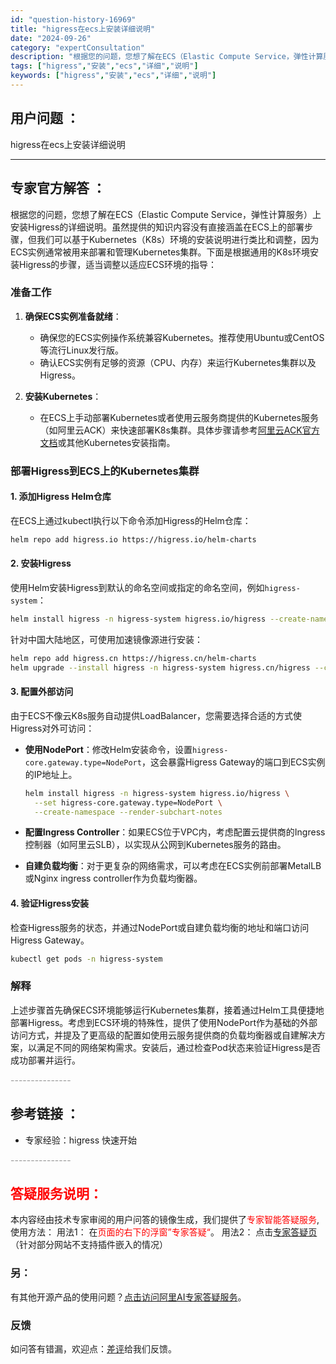 ```yaml
---
id: "question-history-16969"
title: "higress在ecs上安装详细说明"
date: "2024-09-26"
category: "expertConsultation"
description: "根据您的问题，您想了解在ECS（Elastic Compute Service，弹性计算服务）上安装Higress的详细说明。虽然提供的知识内容没有直接涵盖在ECS上的部署步骤，但我们可以基于Kubernetes（K8s）环境的安装说明进行类比和调整，因为ECS实例通常被用来部署和管理Kuberne"
tags: ["higress","安装","ecs","详细","说明"]
keywords: ["higress","安装","ecs","详细","说明"]
---
```


## 用户问题 ： 
 higress在ecs上安装详细说明  

---------------
## 专家官方解答 ：

根据您的问题，您想了解在ECS（Elastic Compute Service，弹性计算服务）上安装Higress的详细说明。虽然提供的知识内容没有直接涵盖在ECS上的部署步骤，但我们可以基于Kubernetes（K8s）环境的安装说明进行类比和调整，因为ECS实例通常被用来部署和管理Kubernetes集群。下面是根据通用的K8s环境安装Higress的步骤，适当调整以适应ECS环境的指导：

### 准备工作

1. **确保ECS实例准备就绪**：
   - 确保您的ECS实例操作系统兼容Kubernetes。推荐使用Ubuntu或CentOS等流行Linux发行版。
   - 确认ECS实例有足够的资源（CPU、内存）来运行Kubernetes集群以及Higress。

2. **安装Kubernetes**：
   - 在ECS上手动部署Kubernetes或者使用云服务商提供的Kubernetes服务（如阿里云ACK）来快速部署K8s集群。具体步骤请参考[阿里云ACK官方文档](https://www.aliyun.com/product/kubernetes)或其他Kubernetes安装指南。

### 部署Higress到ECS上的Kubernetes集群

#### 1. 添加Higress Helm仓库

在ECS上通过kubectl执行以下命令添加Higress的Helm仓库：

```bash
helm repo add higress.io https://higress.io/helm-charts
```

#### 2. 安装Higress

使用Helm安装Higress到默认的命名空间或指定的命名空间，例如`higress-system`：

```bash
helm install higress -n higress-system higress.io/higress --create-namespace --render-subchart-notes
```

针对中国大陆地区，可使用加速镜像源进行安装：

```bash
helm repo add higress.cn https://higress.cn/helm-charts
helm upgrade --install higress -n higress-system higress.cn/higress --create-namespace --render-subchart-notes
```

#### 3. 配置外部访问

由于ECS不像云K8s服务自动提供LoadBalancer，您需要选择合适的方式使Higress对外可访问：

- **使用NodePort**：修改Helm安装命令，设置`higress-core.gateway.type=NodePort`，这会暴露Higress Gateway的端口到ECS实例的IP地址上。
  
  ```bash
  helm install higress -n higress-system higress.io/higress \
    --set higress-core.gateway.type=NodePort \
    --create-namespace --render-subchart-notes
  ```

- **配置Ingress Controller**：如果ECS位于VPC内，考虑配置云提供商的Ingress控制器（如阿里云SLB），以实现从公网到Kubernetes服务的路由。

- **自建负载均衡**：对于更复杂的网络需求，可以考虑在ECS实例前部署MetalLB或Nginx ingress controller作为负载均衡器。

#### 4. 验证Higress安装

检查Higress服务的状态，并通过NodePort或自建负载均衡的地址和端口访问Higress Gateway。

```bash
kubectl get pods -n higress-system
```

### 解释

上述步骤首先确保ECS环境能够运行Kubernetes集群，接着通过Helm工具便捷地部署Higress。考虑到ECS环境的特殊性，提供了使用NodePort作为基础的外部访问方式，并提及了更高级的配置如使用云服务提供商的负载均衡器或自建解决方案，以满足不同的网络架构需求。安装后，通过检查Pod状态来验证Higress是否成功部署并运行。


<font color="#949494">---------------</font> 


## 参考链接 ：

* 专家经验：higress 快速开始 


 <font color="#949494">---------------</font> 
 


## <font color="#FF0000">答疑服务说明：</font> 

本内容经由技术专家审阅的用户问答的镜像生成，我们提供了<font color="#FF0000">专家智能答疑服务</font>,使用方法：
用法1： 在<font color="#FF0000">页面的右下的浮窗”专家答疑“</font>。
用法2： 点击[专家答疑页](https://answer.opensource.alibaba.com/docs/intro)（针对部分网站不支持插件嵌入的情况）
### 另：


有其他开源产品的使用问题？[点击访问阿里AI专家答疑服务](https://answer.opensource.alibaba.com/docs/intro)。
### 反馈
如问答有错漏，欢迎点：[差评](https://ai.nacos.io/user/feedbackByEnhancerGradePOJOID?enhancerGradePOJOId=16975)给我们反馈。
